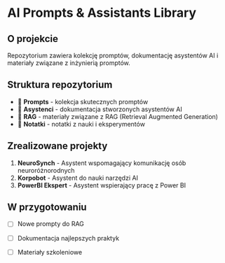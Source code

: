 # AI Prompts & Assistants Library

## O projekcie
Repozytorium zawiera kolekcję promptów, dokumentację asystentów AI i materiały związane z inżynierią promptów.

## Struktura repozytorium
- 📁 **Prompts** - kolekcja skutecznych promptów
- 📁 **Asystenci** - dokumentacja stworzonych asystentów AI
- 📁 **RAG** - materiały związane z RAG (Retrieval Augmented Generation)
- 📁 **Notatki** - notatki z nauki i eksperymentów

## Zrealizowane projekty
1. **NeuroSynch** - Asystent wspomagający komunikację osób neuroróżnorodnych
2. **Korpobot** - Asystent do nauki narzędzi AI
3. **PowerBI Ekspert** - Asystent wspierający pracę z Power BI

## W przygotowaniu
- [ ] Nowe prompty do RAG
- [ ] Dokumentacja najlepszych praktyk
- [ ] Materiały szkoleniowe



